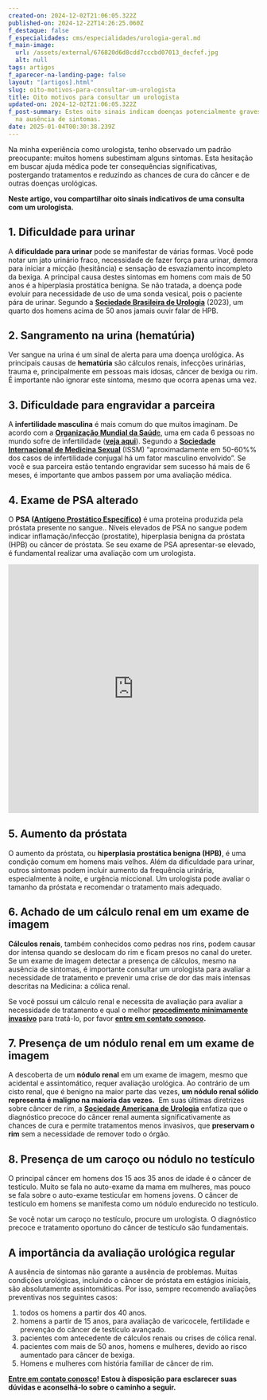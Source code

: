 ```yaml
---
created-on: 2024-12-02T21:06:05.322Z
published-on: 2024-12-22T14:26:25.060Z
f_destaque: false
f_especialidades: cms/especialidades/urologia-geral.md
f_main-image:
  url: /assets/external/676820d6d8cdd7cccbd07013_decfef.jpg
  alt: null
tags: artigos
f_aparecer-na-landing-page: false
layout: "[artigos].html"
slug: oito-motivos-para-consultar-um-urologista
title: Oito motivos para consultar um urologista
updated-on: 2024-12-02T21:06:05.322Z
f_post-summary: Estes oito sinais indicam doenças potencialmente graves, mesmo
  na ausência de sintomas.
date: 2025-01-04T00:30:38.239Z
---
```

Na minha experiência como urologista, tenho observado um padrão preocupante: muitos homens subestimam alguns sintomas. Esta hesitação em buscar ajuda médica pode ter consequências significativas, postergando tratamentos e reduzindo as chances de cura do câncer e de outras doenças urológicas.

**Neste artigo, vou compartilhar oito sinais indicativos de uma consulta com um urologista.**

## **1. Dificuldade para urinar**

A **dificuldade para urinar** pode se manifestar de várias formas. Você pode notar um jato urinário fraco, necessidade de fazer força para urinar, demora para iniciar a micção (hesitância) e sensação de esvaziamento incompleto da bexiga. A principal causa destes sintomas em homens com mais de 50 anos é a hiperplasia prostática benigna. Se não tratada, a doença pode evoluir para necessidade de uso de uma sonda vesical, pois o paciente pára de urinar. Segundo a **[Sociedade Brasileira de Urologia](https://portaldaurologia.org.br/)** (2023), um quarto dos homens acima de 50 anos jamais ouvir falar de HPB.

## **2. Sangramento na urina (hematúria)**

Ver sangue na urina é um sinal de alerta para uma doença urológica. As principais causas de **hematúria** são cálculos renais, infecções urinárias, trauma e, principalmente em pessoas mais idosas, câncer de bexiga ou rim. É importante não ignorar este sintoma, mesmo que ocorra apenas uma vez.

## **3. Dificuldade para engravidar a parceira**

A **infertilidade masculina** é mais comum do que muitos imaginam. De acordo com a [**Organização Mundial da Saúd**e](https://www.who.int/news/item/04-04-2023-1-in-6-people-globally-affected-by-infertility), uma em cada 6 pessoas no mundo sofre de infertilidade (**[veja aqui](https://sbra.com.br/fertilidade-o-tempo-nao-para/)**). Segundo a **[Sociedade Internacional de Medicina Sexual](https://www.issm.info/)** (ISSM) “aproximadamente em 50-60%% dos casos de infertilidade conjugal há um fator masculino envolvido”. Se você e sua parceira estão tentando engravidar sem sucesso há mais de 6 meses, é importante que ambos passem por uma avaliação médica.

## **4. Exame de PSA alterado**

O **PSA ([Antígeno Prostático Específico](https://uroconsult.com.br/artigos/o-exame-de-psa/))** é uma proteína produzida pela próstata presente no sangue.. Níveis elevados de PSA no sangue podem indicar inflamação/infecção (prostatite), hiperplasia benigna da próstata (HPB) ou câncer de próstata. Se seu exame de PSA apresentar-se elevado, é fundamental realizar uma avaliação com um urologista.<div style="text-align: center; margin-bottom: 20px;">

  <iframe
    width="100%"
    height="500"
    src="https://www.youtube.com/embed/270ZnBqTaG4"
    title="Elevação do PSA. Quais são as causas?"
    frameborder="0"
    allow="accelerometer; autoplay; clipboard-write; encrypted-media; gyroscope; picture-in-picture; web-share"
    referrerpolicy="strict-origin-when-cross-origin"
    allowfullscreen
    id="responsive-video"
    style="max-width: 800px; margin: 0 auto; display: block;"
  ></iframe>
  <script>
    function adjustIframeHeight() {
      var iframe = document.getElementById('responsive-video');
      if (window.innerWidth < 768) {
        iframe.style.height = '300px'; // Altura para celular
      } else {
        iframe.style.height = '500px'; // Altura para desktop
      }
    }  </script>
</div>

## **5. Aumento da próstata**

O aumento da próstata, ou **hiperplasia prostática benigna (HPB)**, é uma condição comum em homens mais velhos. Além da dificuldade para urinar, outros sintomas podem incluir aumento da frequência urinária, especialmente à noite, e urgência miccional. Um urologista pode avaliar o tamanho da próstata e recomendar o tratamento mais adequado.

## **6. Achado de um cálculo renal em um exame de imagem**

**Cálculos renais**, também conhecidos como pedras nos rins, podem causar dor intensa quando se deslocam do rim e ficam presos no canal do ureter. Se um exame de imagem detectar a presença de cálculos, mesmo na ausência de sintomas, é importante consultar um urologista para avaliar a necessidade de tratamento e prevenir uma crise de dor das mais intensas descritas na Medicina: a cólica renal.

Se você possui um cálculo renal e necessita de avaliação para avaliar a necessidade de tratamento e qual o melhor **[procedimento minimamente invasivo](https://uroconsult.com.br/artigos/cirurgia-robotica-para-cancer-de-prostata-vantagens-e-desvantagens/)** para tratá-lo, por favor **[entre em contato conosco](https://uroconsult.com.br/contato/).**

## **7. Presença de um nódulo renal em um exame de imagem**

A descoberta de um **nódulo renal** em um exame de imagem, mesmo que acidental e assintomático, requer avaliação urológica. Ao contrário de um cisto renal, que é benigno na maior parte das vezes, **um nódulo renal sólido representa é maligno na maioria das vezes.**  Em suas últimas diretrizes sobre câncer de rim, a **[Sociedade Americana de Urologia](https://www.auanet.org/guidelines-and-quality/guidelines/oncology-guidelines/renal-cancer)** enfatiza que o diagnóstico precoce do câncer renal aumenta significativamente as chances de cura e permite tratamentos menos invasivos, que **preservam o rim** sem a necessidade de remover todo o órgão.

## **8. Presença de um caroço ou nódulo no testículo**

O principal câncer em homens dos 15 aos 35 anos de idade é o câncer de testículo. Muito se fala no auto-exame da mama em mulheres, mas pouco se fala sobre o auto-exame testicular em homens jovens. O câncer de testículo em homens se manifesta como um nódulo endurecido no testículo.

Se você notar um caroço no testículo, procure um urologista. O diagnóstico precoce e tratamento oportuno do câncer de testículo são fundamentais.

## **A importância da avaliação urológica regular**

A ausência de sintomas não garante a ausência de problemas. Muitas condições urológicas, incluindo o câncer de próstata em estágios iniciais, são absolutamente assintomáticas. Por isso, sempre recomendo avaliações preventivas nos seguintes casos:

1. todos os homens a partir dos 40 anos.
2. homens a partir de 15 anos, para avaliação de varicocele, fertilidade e prevenção do câncer de testículo avançado.
3. pacientes com antecedente de cálculos renais ou crises de cólica renal.
4. pacientes com mais de 50 anos, homens e mulheres, devido ao risco aumentado para câncer de bexiga.
5. Homens e mulheres com história familiar de câncer de rim.

**[Entre em contato conosco](https://uroconsult.com.br/contato/)! Estou à disposição para esclarecer suas dúvidas e aconselhá-lo sobre o caminho a seguir.**